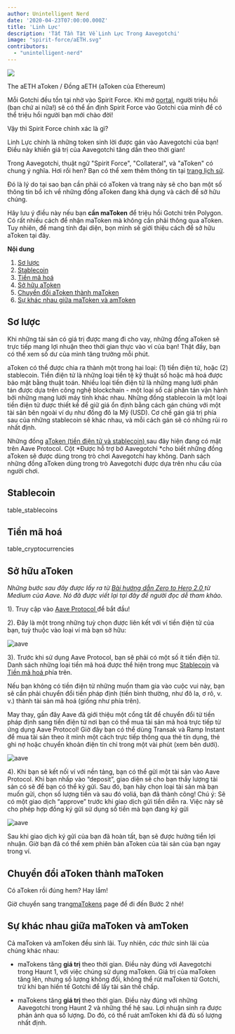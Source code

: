 ```yaml
---
author: Unintelligent Nerd
date: '2020-04-23T07:00:00.000Z'
title: 'Linh Lực'
description: 'Tất Tần Tật Về Linh Lực Trong Aavegotchi'
image: "spirit-force/aETH.svg"
contributors:
  - "unintelligent-nerd"
---
```


<div class="headerImageContainer">
<img class="headerImage" src="/spirit-force/aETH.png">
<p class="headerImageText">The aETH aToken / Đồng aETH (aToken của Ethereum)</p>
</div>

Mỗi Gotchi đều tồn tại nhờ vào Spirit Force. Khi mở [portal](/portals), người triệu hồi (bạn chứ ai nữa!) sẽ có thể ấn định Spirit Force vào Gotchi của mình để có thể triệu hồi người bạn mới chào đời!

Vậy thì Spirit Force chính xác là gì?

Linh Lực chính là những token sinh lời được gán vào Aavegotchi của bạn! Điều này khiến giá trị của Aavegotchi tăng dần theo thời gian!

Trong Aavegotchi, thuật ngữ "Spirit Force", "Collateral", và "aToken" có chung ý nghĩa. Hơi rối hen? Bạn có thể xem thêm thông tin tại [trang lịch sử](/spirit-force-history).

Đó là lý do tại sao bạn cần phải có aToken và trang này sẽ cho bạn một số thông tin bổ ích về những đồng aToken đang khả dụng và cách để sở hữu chúng.

Hãy lưu ý điều này nếu bạn **cần maToken** để triệu hồi Gotchi trên Polygon. Có rất nhiều cách để nhận maToken mà không cần phải thông qua aToken. Tuy nhiên, để mang tính đại diện, bọn mình sẽ giới thiệu cách để sở hữu aToken tại đây.

<div class="contentsBox">

**Nội dung**

<ol>
<li><a href=#about>Sơ lược</a></li>
<li><a href=#stablecoins>Stablecoin</a></li>
<li><a href=#cryptocurrencies>Tiền mã hoá</a></li>
<li><a href=#getting-atokens>Sở hữu aToken</a></li>
<li><a href=#converting-atokens-into-matokens>Chuyển đổi aToken thành maToken</a></li>
<li><a href=#differences-between-matokens-and-amtokens>Sự khác nhau giữa maToken và amToken</a></li>
</ol>

</div>

## Sơ lược

Khi những tài sản có giá trị được mang đi cho vay, những đồng aToken sẽ trực tiếp mang lợi nhuận theo thời gian thực vào ví của bạn! Thật đấy, bạn có thể xem số dư của mình tăng trưởng mỗi phút.

aToken có thể được chia ra thành một trong hai loại: (1) tiền điện tử, hoặc (2) stablecoin. Tiền điện tử là những loại tiền tệ kỹ thuật số hoặc mã hoá được bảo mật bằng thuật toán. Nhiều loại tiền điện tử là những mạng lưới phân tán được dựa trên công nghệ blockchain - một loại sổ cái phân tán vận hành bởi những mạng lưới máy tính khác nhau. Những đồng stablecoin là một loại tiền điện tử được thiết kế để giữ giá ổn định bằng cách gán chúng với một tài sản bên ngoài ví dụ như đồng đô la Mỹ (USD). Cơ chế gán giá trị phía sau của những stablecoin sẽ khác nhau, và mỗi cách gán sẽ có những rủi ro nhất định.

Những đồng [aToken (tiền điện tử và stablecoin) ](https://docs.aave.com/developers/deployed-contracts/deployed-contract-instances)sau đây hiện đang có mặt trên Aave Protocol. Cột *Được hỗ trợ bở Aavegotchi *cho biết những đồng aToken sẽ được dùng trong trò chơi Aavegotchi hay không. Danh sách những đồng aToken dùng trong trò Aavegotchi được dựa trên nhu cầu của người chơi.

## Stablecoin

table_stablecoins

## Tiền mã hoá

table_cryptocurrencies

## Sở hữu aToken

*Những bước sau đây được lấy ra từ [Bài hướng dẫn Zero to Hero 2.0 ](https://medium.com/aave/aave-protocol-zero-to-hero-guide-e3f206e57e45)từ Medium của Aave. Nó đã được viết lại tại đây để người đọc dễ tham khảo.*

1). Truy cập vào <a href = "https://app.aave.com/">Aave Protocol </a>để bắt đầu!

2). Đây là một trong những tuỳ chọn được liên kết với ví tiền điện tử của bạn, tuỳ thuộc vào loại ví mà bạn sở hữu:

<img src = "/spirit-force/connect-your-wallet.png" alt = "aave" class="bodyImage" />

3). Trước khi sử dụng Aave Protocol, bạn sẽ phải có một số ít tiền điện tử. Danh sách những loại tiền mã hoá được thể hiện trong mục <a href=#stablecoins> Stablecoin</a> và<a href=#cryptocurrencies> Tiền mã hoá </a>phía trên.

Nếu bạn không có tiền điện tử những muốn tham gia vào cuộc vui này, bạn sẽ cần phải chuyển đổi tiền pháp định (tiền bình thường, như đô la, ơ rô, v. v.) thành tài sản mã hoá (giống như phía trên).

May thay, gần đây Aave đã giới thiệu một cổng tắt để chuyển đổi từ tiền pháp định sang tiền điện tử nơi bạn có thể mua tài sản mã hoá trực tiếp từ ứng dụng Aave Protocol! Giờ đây bạn có thể dùng Transak và Ramp Instant để mua tài sản theo ít mình một cách trực tiếp thông qua thẻ tín dụng, thẻ ghi nợ hoặc chuyển khoản điện tín chỉ trong một vài phút (xem bên dưới).

<img src = "/spirit-force/buy-with-fiat.png" alt = "aave" class="bodyImage" />

4). Khi bạn sẽ kết nối ví với nền tảng, bạn có thể gửi một tài sản vào Aave Protocol. Khi bạn nhấp vào “deposit”, giao diện sẽ cho bạn thấy lượng tài sản có sẽ để bạn có thể ký gửi. Sau đó, bạn hãy chọn loại tài sản mà bạn muốn gửi, chọn số lượng tiền và sau đó voliá, bạn đã thành công! Chú ý: Sẽ có một giao dịch “approve” trước khi giao dịch gửi tiền diễn ra. Việc này sẽ cho phép hợp đồng ký gửi sử dụng số tiền mà bạn đang ký gửi

<img src = "/spirit-force/deposit.gif" alt = "aave" class="bodyImage" />

Sau khi giao dịch ký gửi của bạn đã hoàn tất, bạn sẽ được hưởng tiền lợi nhuận. Giờ bạn đã có thể xem phiên bản aToken của tài sản của bạn ngay trong ví.

## Chuyển đổi aToken thành maToken

Có aToken rồi đúng hem? Hay lắm!

Giờ chuyển sang trang[maTokens](/matokens) page để đi đến Bước 2 nhé!

## Sự khác nhau giữa maToken và amToken

Cả maToken và amToken đều sinh lãi. Tuy nhiên, *các thức* sinh lãi của chúng khác nhau:

* maTokens tăng **giá trị** theo thời gian. Điều này đúng với Aavegotchi trong Haunt 1, với việc chúng sử dụng maToken. Giá trị của maToken tăng lên, nhưng số lượng không đổi, không thể rút maToken từ Gotchi, trừ khi bạn hiến tế Gotchi để lấy tài sản thế chấp.

* maTokens tăng **giá trị** theo thời gian. Điều này đúng với những Aavegotchi trong Haunt 2 và những thế hệ sau. Lợi nhuận sinh ra được phản ảnh qua số lượng. Do đó, có thể ruát amToken khi đã đủ số lượng nhất định.